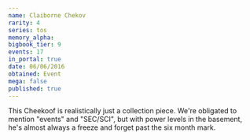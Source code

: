 ```yaml
---
name: Claiborne Chekov
rarity: 4
series: tos
memory_alpha:
bigbook_tier: 9
events: 17
in_portal: true
date: 06/06/2016
obtained: Event
mega: false
published: true
---
```


This Cheekoof is realistically just a collection piece. We're obligated to mention "events" and "SEC/SCI", but with power levels in the basement, he's almost always a freeze and forget past the six month mark.
